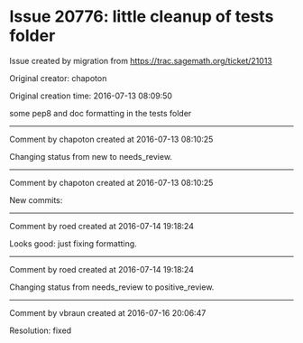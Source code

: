 # Issue 20776: little cleanup of tests folder

Issue created by migration from https://trac.sagemath.org/ticket/21013

Original creator: chapoton

Original creation time: 2016-07-13 08:09:50

some pep8 and doc formatting in the tests folder


---

Comment by chapoton created at 2016-07-13 08:10:25

Changing status from new to needs_review.


---

Comment by chapoton created at 2016-07-13 08:10:25

New commits:


---

Comment by roed created at 2016-07-14 19:18:24

Looks good: just fixing formatting.


---

Comment by roed created at 2016-07-14 19:18:24

Changing status from needs_review to positive_review.


---

Comment by vbraun created at 2016-07-16 20:06:47

Resolution: fixed
